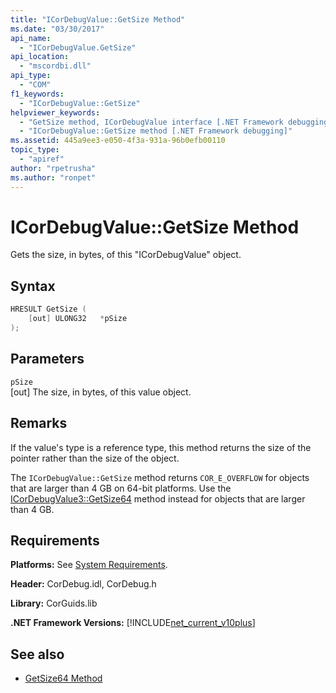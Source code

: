 ```yaml
---
title: "ICorDebugValue::GetSize Method"
ms.date: "03/30/2017"
api_name: 
  - "ICorDebugValue.GetSize"
api_location: 
  - "mscordbi.dll"
api_type: 
  - "COM"
f1_keywords: 
  - "ICorDebugValue::GetSize"
helpviewer_keywords: 
  - "GetSize method, ICorDebugValue interface [.NET Framework debugging]"
  - "ICorDebugValue::GetSize method [.NET Framework debugging]"
ms.assetid: 445a9ee3-e050-4f3a-931a-96b0efb00110
topic_type: 
  - "apiref"
author: "rpetrusha"
ms.author: "ronpet"
---
```

# ICorDebugValue::GetSize Method
Gets the size, in bytes, of this "ICorDebugValue" object.  
  
## Syntax  
  
```cpp  
HRESULT GetSize (  
    [out] ULONG32   *pSize  
);  
```  
  
## Parameters  
 `pSize`  
 [out] The size, in bytes, of this value object.  
  
## Remarks  
 If the value's type is a reference type, this method returns the size of the pointer rather than the size of the object.  
  
 The `ICorDebugValue::GetSize` method returns `COR_E_OVERFLOW` for objects that are larger than 4 GB on 64-bit platforms. Use the [ICorDebugValue3::GetSize64](../../../../docs/framework/unmanaged-api/debugging/icordebugvalue3-getsize64-method.md) method instead for objects that are larger than 4 GB.  
  
## Requirements  
 **Platforms:** See [System Requirements](../../../../docs/framework/get-started/system-requirements.md).  
  
 **Header:** CorDebug.idl, CorDebug.h  
  
 **Library:** CorGuids.lib  
  
 **.NET Framework Versions:** [!INCLUDE[net_current_v10plus](../../../../includes/net-current-v10plus-md.md)]  
  
## See also

- [GetSize64 Method](../../../../docs/framework/unmanaged-api/debugging/icordebugvalue3-getsize64-method.md)
